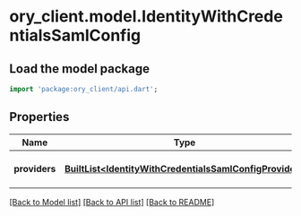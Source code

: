 # ory_client.model.IdentityWithCredentialsSamlConfig

## Load the model package
```dart
import 'package:ory_client/api.dart';
```

## Properties
Name | Type | Description | Notes
------------ | ------------- | ------------- | -------------
**providers** | [**BuiltList&lt;IdentityWithCredentialsSamlConfigProvider&gt;**](IdentityWithCredentialsSamlConfigProvider.md) | A list of SAML Providers | [optional] 

[[Back to Model list]](../README.md#documentation-for-models) [[Back to API list]](../README.md#documentation-for-api-endpoints) [[Back to README]](../README.md)


